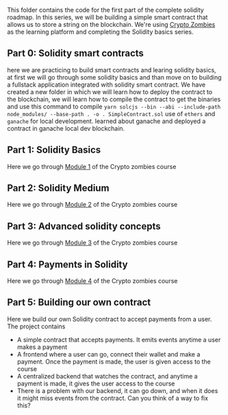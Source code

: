 This folder contains the code for the first part of the complete solidity roadmap.
In this series, we will be building a simple smart contract that allows us to store a string on the blockchain.
We're using [Crypto Zombies](https://cryptozombies.io/) as the learning platform and completing the Solidity basics series.

## Part 0: Solidity smart contracts

here we are practicing to build smart contracts and learing solidity basics, at first we will go through some solidity basics and than move on to building a fullstack application integrated with solidity smart contract.
We have created a new folder in which we will learn how to deploy the contract to the blockchain, we will learn how to compile the contract to get the binaries and use this command to compile ``` yarn solcjs --bin --abi --include-path node_modules/ --base-path . -o . SimpleContract.sol ``` 
use of ```ethers``` and ```ganache``` for local development.
learned about ganache and deployed a contract in ganache local dev blockchain.

## Part 1: Solidity Basics

Here we go through [Module 1](https://cryptozombies.io/en/lesson/1/chapter/1) of the Crypto zombies course

## Part 2: Solidity Medium

Here we go through [Module 2](https://cryptozombies.io/en/lesson/1/chapter/2) of the Crypto zombies course

## Part 3: Advanced solidity concepts

Here we go through [Module 3](https://cryptozombies.io/en/lesson/1/chapter/3) of the Crypto zombies course

## Part 4: Payments in Solidity

Here we go through [Module 4](https://cryptozombies.io/en/lesson/1/chapter/4) of the Crypto zombies course

## Part 5: Building our own contract

Here we build our own Solidity contract to accept payments from a user. The project contains

- A simple contract that accepts payments. It emits events anytime a user makes a payment
- A frontend where a user can go, connect their wallet and make a payment. Once the payment is made, the user is given access to the course
- A centralized backend that watches the contract, and anytime a payment is made, it gives the user access to the course
- There is a problem with our backend, it can go down, and when it does it might miss events from the contract. Can you think of a way to fix this?
